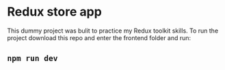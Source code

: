 # Redux store app
This dummy project was bulit to practice my Redux toolkit skills.
To run the project download this repo and enter the frontend folder and run:
## `npm run dev`
